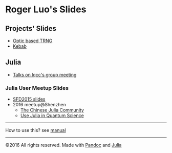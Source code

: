 # Roger Luo's Slides

## Projects' Slides

- [Optic based TRNG](contents/PhyxEx.html)
- [Kebab](contents/Kebab.html)

## Julia
- [Talks on lqcc's group meeting](contents/lqcc.html)

### Julia User Meetup Slides
- [SFD2015 slides](contents/JuliaSFD2015.html)
- 2016 meetup@Shenzhen
    - [The Chinese Julia Community](contents/JuliaCN.html)
    - [Use Julia in Quantum Science](contents/JuliaQuantum.html)


---

How to use this? see [manual](manual.html)

---
&copy;2016 All rights reserved. Made with [Pandoc](http://pandoc.org) and [Julia](http://julialang.org)
